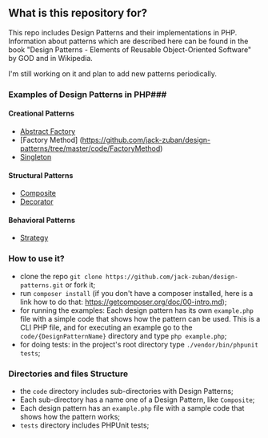 ## What is this repository for? ##

This repo includes Design Patterns and their implementations in PHP. Information about patterns which are described here can be found in the book "Design Patterns - Elements of Reusable Object-Oriented Software" by GOD and in Wikipedia.

I'm still working on it and plan to add new patterns periodically.

### Examples of Design Patterns in PHP###

#### Creational Patterns
* [Abstract Factory](https://github.com/jack-zuban/design-patterns/tree/master/code/AbstractFactory)
* [Factory Method] (https://github.com/jack-zuban/design-patterns/tree/master/code/FactoryMethod)
* [Singleton](https://github.com/jack-zuban/design-patterns/tree/master/code/Singleton)

#### Structural Patterns
* [Composite](https://github.com/jack-zuban/design-patterns/tree/master/code/Composite)
* [Decorator](https://github.com/jack-zuban/design-patterns/tree/master/code/Decorator)

#### Behavioral Patterns
* [Strategy](https://github.com/jack-zuban/design-patterns/tree/master/code/Strategy)

### How to use it? ###

* clone the repo `git clone https://github.com/jack-zuban/design-patterns.git` or fork it;
* run `composer install` (if you don't have a composer installed, here is a link how to do that: https://getcomposer.org/doc/00-intro.md);
* for running the examples: Each design pattern has its own `example.php` file with a simple code that shows how the pattern can be used. This is a CLI PHP file, and for executing an example go to the `code/{DesignPatternName}` directory and type `php example.php`;
* for doing tests: in the project's root directory type `./vendor/bin/phpunit tests`;


### Directories and files Structure ###

* the `code` directory includes sub-directories with Design Patterns;
* Each sub-directory has a name one of a Design Pattern, like `Composite`;
* Each design pattern has an `example.php` file with a sample code that shows how the pattern works;
* `tests` directory includes PHPUnit tests;

